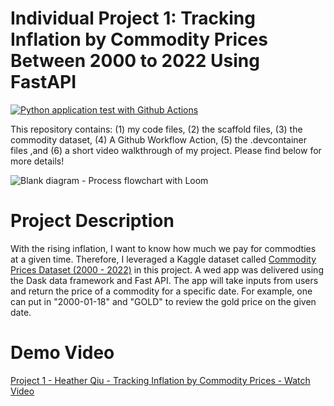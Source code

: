 # Individual Project 1: Tracking Inflation by Commodity Prices Between 2000 to 2022 Using FastAPI

[![Python application test with Github Actions](https://github.com/nogibjj/hq_individual_proj1/actions/workflows/main.yml/badge.svg)](https://github.com/nogibjj/hq_individual_proj1/actions/workflows/main.yml)

This repository contains: (1) my code files, (2) the scaffold files, (3) the commodity dataset, (4) A Github Workflow Action, (5) the .devcontainer files ,and (6) a short video walkthrough of my project. Please find below for more details!

![Blank diagram - Process flowchart with Loom](https://user-images.githubusercontent.com/105904149/190942290-e90f3e33-9182-45a2-aa13-bbe6ffa66df3.png)

# Project Description

With the rising inflation, I want to know how much we pay for commodties at a given time. Therefore, I leveraged a Kaggle dataset called [Commodity Prices Dataset (2000 - 2022)](https://www.kaggle.com/datasets/debashish311601/commodity-prices) in this project. A wed app was delivered using the Dask data framework and Fast API. The app will take inputs from users and return the price of a commodity for a specific date. For example, one can put in "2000-01-18" and "GOLD" to review the gold price on the given date. 

# Demo Video
[Project 1 - Heather Qiu - Tracking Inflation by Commodity Prices - Watch Video](https://youtu.be/9R_JWqQsjEs)
